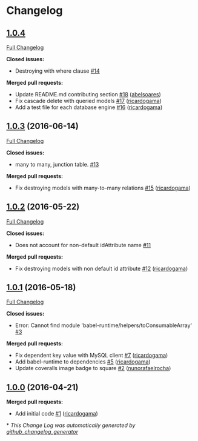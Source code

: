 # Changelog

## [1.0.4](https://github.com/seegno/bookshelf-cascade-delete/tree/1.0.4)

[Full Changelog](https://github.com/seegno/bookshelf-cascade-delete/compare/1.0.3...1.0.4)

**Closed issues:**

- Destroying with where clause [\#14](https://github.com/seegno/bookshelf-cascade-delete/issues/14)

**Merged pull requests:**

- Update README.md contributing section [\#18](https://github.com/seegno/bookshelf-cascade-delete/pull/18) ([abelsoares](https://github.com/abelsoares))
- Fix cascade delete with queried models [\#17](https://github.com/seegno/bookshelf-cascade-delete/pull/17) ([ricardogama](https://github.com/ricardogama))
- Add a test file for each database engine [\#16](https://github.com/seegno/bookshelf-cascade-delete/pull/16) ([ricardogama](https://github.com/ricardogama))

## [1.0.3](https://github.com/seegno/bookshelf-cascade-delete/tree/1.0.3) (2016-06-14)
[Full Changelog](https://github.com/seegno/bookshelf-cascade-delete/compare/1.0.2...1.0.3)

**Closed issues:**

- many to many, junction table. [\#13](https://github.com/seegno/bookshelf-cascade-delete/issues/13)

**Merged pull requests:**

- Fix destroying models with many-to-many relations [\#15](https://github.com/seegno/bookshelf-cascade-delete/pull/15) ([ricardogama](https://github.com/ricardogama))

## [1.0.2](https://github.com/seegno/bookshelf-cascade-delete/tree/1.0.2) (2016-05-22)
[Full Changelog](https://github.com/seegno/bookshelf-cascade-delete/compare/1.0.1...1.0.2)

**Closed issues:**

- Does not account for non-default idAttribute name [\#11](https://github.com/seegno/bookshelf-cascade-delete/issues/11)

**Merged pull requests:**

- Fix destroying models with non default id attribute [\#12](https://github.com/seegno/bookshelf-cascade-delete/pull/12) ([ricardogama](https://github.com/ricardogama))

## [1.0.1](https://github.com/seegno/bookshelf-cascade-delete/tree/1.0.1) (2016-05-18)
[Full Changelog](https://github.com/seegno/bookshelf-cascade-delete/compare/1.0.0...1.0.1)

**Closed issues:**

- Error: Cannot find module 'babel-runtime/helpers/toConsumableArray' [\#3](https://github.com/seegno/bookshelf-cascade-delete/issues/3)

**Merged pull requests:**

- Fix dependent key value with MySQL client [\#7](https://github.com/seegno/bookshelf-cascade-delete/pull/7) ([ricardogama](https://github.com/ricardogama))
- Add babel-runtime to dependencies [\#5](https://github.com/seegno/bookshelf-cascade-delete/pull/5) ([ricardogama](https://github.com/ricardogama))
- Update coveralls image badge to square [\#2](https://github.com/seegno/bookshelf-cascade-delete/pull/2) ([nunorafaelrocha](https://github.com/nunorafaelrocha))

## [1.0.0](https://github.com/seegno/bookshelf-cascade-delete/tree/1.0.0) (2016-04-21)
**Merged pull requests:**

- Add initial code [\#1](https://github.com/seegno/bookshelf-cascade-delete/pull/1) ([ricardogama](https://github.com/ricardogama))



\* *This Change Log was automatically generated by [github_changelog_generator](https://github.com/skywinder/Github-Changelog-Generator)*

